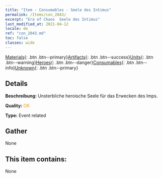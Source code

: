 ```yaml
---
title: "Item - Consumables - Seele des Intimus"
permalink: /Items/con_2043/
excerpt: "Era of Chaos  Seele des Intimus"
last_modified_at: 2021-04-12
locale: de
ref: "con_2043.md"
toc: false
classes: wide
---
```

 [Materials](/de/Items/){: .btn .btn--primary}[Artifacts](/de/Items/Artifacts/){: .btn .btn--success}[Units](/de/Items/Units/){: .btn .btn--warning}[Heroes](/de/Items/Heroes/){: .btn .btn--danger}[Consumables](/de/Items/Consumables/){: .btn .btn--info}[Unknown](/de/Items/Unknown/){: .btn .btn--primary}

## Details
 **Beschreibung:** Unsterbliche heroische Seele für das Erwecken des Imps.

 **Quality:** <span style="color: #FF8C00">OK</span>

 **Type:** Event related

## Gather

  None

## This item contains:

  None

